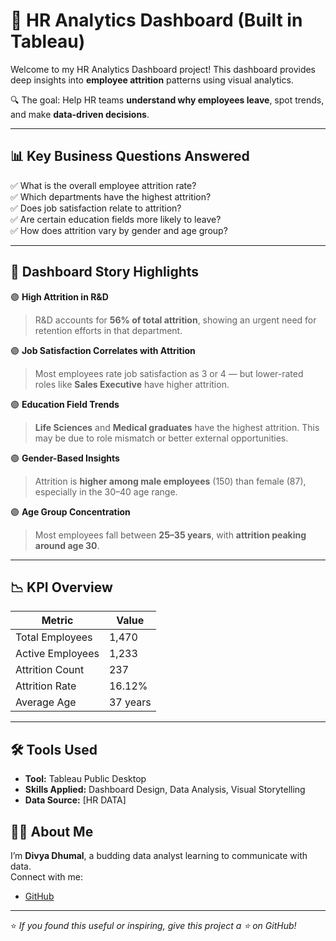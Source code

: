 # 💼 HR Analytics Dashboard (Built in Tableau)

Welcome to my HR Analytics Dashboard project! This dashboard provides deep insights into **employee attrition** patterns using visual analytics.

🔍 The goal: Help HR teams **understand why employees leave**, spot trends, and make **data-driven decisions**.

---

## 📊 Key Business Questions Answered

✅ What is the overall employee attrition rate?  
✅ Which departments have the highest attrition?  
✅ Does job satisfaction relate to attrition?  
✅ Are certain education fields more likely to leave?  
✅ How does attrition vary by gender and age group?

---

## 🔦 Dashboard Story Highlights

🟣 **High Attrition in R&D**  
> R&D accounts for **56% of total attrition**, showing an urgent need for retention efforts in that department.

🟣 **Job Satisfaction Correlates with Attrition**  
> Most employees rate job satisfaction as 3 or 4 — but lower-rated roles like **Sales Executive** have higher attrition.

🟣 **Education Field Trends**  
> **Life Sciences** and **Medical graduates** have the highest attrition. This may be due to role mismatch or better external opportunities.

🟣 **Gender-Based Insights**  
> Attrition is **higher among male employees** (150) than female (87), especially in the 30–40 age range.

🟣 **Age Group Concentration**  
> Most employees fall between **25–35 years**, with **attrition peaking around age 30**.

---

## 📉 KPI Overview

| Metric              | Value     |
|---------------------|-----------|
| Total Employees     | 1,470     |
| Active Employees    | 1,233     |
| Attrition Count     | 237       |
| Attrition Rate      | 16.12%    |
| Average Age         | 37 years  |

---

## 🛠 Tools Used

- **Tool:** Tableau Public Desktop
- **Skills Applied:** Dashboard Design, Data Analysis, Visual Storytelling
- **Data Source:** [HR DATA]


## 👩‍💻 About Me

I’m **Divya Dhumal**, a budding data analyst learning to communicate with data.  
Connect with me:

 
- [GitHub](https://github.com/divyadhumal)

---

⭐️ *If you found this useful or inspiring, give this project a ⭐ on GitHub!*
